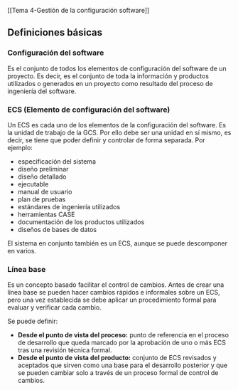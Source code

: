 [[Tema 4-Gestión de la configuración software]]

## Definiciones básicas
### Configuración del software
Es el conjunto de todos los elementos de configuración del software de un proyecto. Es decir, es el conjunto de toda la información y productos utilizados o generados en un proyecto como resultado del proceso de ingeniería del software.

### ECS (Elemento de configuración del software)
Un ECS es cada uno de los elementos de la configuración del software. Es la unidad de trabajo de la GCS. Por ello debe ser una unidad en sí mismo, es decir, se tiene que poder definir y controlar de forma separada. Por ejemplo:
+ especificación del sistema
+ diseño preliminar
+ diseño detallado
+ ejecutable
+ manual de usuario
+ plan de pruebas
+ estándares de ingeniería utilizados
+ herramientas CASE
+ documentación de los productos utilizados
+ diseños de bases de datos

El sistema en conjunto también es un ECS, aunque se puede descomponer en varios.

### Línea base
Es un concepto basado facilitar el control de cambios. Antes de crear una línea base se pueden hacer cambios rápidos e informales sobre un ECS, pero una vez establecida se debe aplicar un procedimiento formal para evaluar y verificar cada cambio.

Se puede definir:
+ **Desde el punto de vista del proceso:** punto de referencia en el proceso de desarrollo que queda marcado por la aprobación de uno o más ECS tras una revisión técnica formal.
+ **Desde el punto de vista del producto:** conjunto de ECS revisados y aceptados que sirven como una base para el desarrollo posterior y que se pueden cambiar solo a través de un proceso formal de control de cambios.
